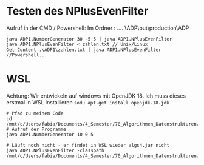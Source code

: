 

# Testen des NPlusEvenFilter

Aufruf in der CMD / Powershell: 
Im Ordner : .... \ADP\out\production\ADP
```
java ADP1.NumberGenerator 30 -5 5 | java ADP1.NPlusEvenFilter
java ADP1.NPlusEvenFilter < zahlen.txt // Unix/Linux
Get-Content .\ADP1\zahlen.txt | java ADP1.NPlusEvenFilter //Powershell... 
```

# WSL

Achtung: Wir entwickeln auf windows mit OpenJDK 18. 
Ich muss dieses erstmal in WSL installieren `sodu apt-get install openjdk-18-jdk`

```
# Pfad zu meinem Code
cd /mnt/c/Users/fabia/Documents/4_Semester/70_Algorithmen_Datenstrukturen/30_Praktika_Uebung/ADP/out/production/ADP
# Aufruf der Programme 
java ADP1.NumberGenerator 10 0 5

# Läuft noch nicht - er findet in WSL wieder algs4.jar nicht 
java ADP1.NPlusEvenFilter -classpath /mnt/c/Users/fabia/Documents/4_Semester/70_Algorithmen_Datenstrukturen/30_Praktika_Uebung/algs4/algs4.jar  

```